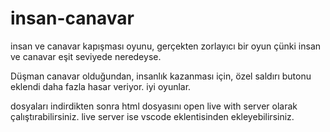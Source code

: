 # insan-canavar

insan ve canavar kapışması oyunu, gerçekten zorlayıcı bir oyun çünki insan ve canavar eşit seviyede neredeyse. 

Düşman canavar olduğundan, insanlık kazanması için, özel saldırı butonu eklendi daha fazla hasar veriyor. iyi oyunlar.

dosyaları indirdikten sonra html dosyasını open live with server olarak çalıştırabilirsiniz. live server ise vscode eklentisinden ekleyebilirsiniz.
